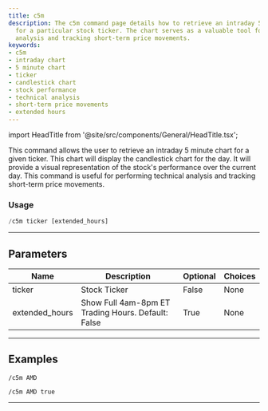 ```yaml
---
title: c5m
description: The c5m command page details how to retrieve an intraday 5 minute chart
  for a particular stock ticker. The chart serves as a valuable tool for technical
  analysis and tracking short-term price movements.
keywords:
- c5m
- intraday chart
- 5 minute chart
- ticker
- candlestick chart
- stock performance
- technical analysis
- short-term price movements
- extended hours
---
```


import HeadTitle from '@site/src/components/General/HeadTitle.tsx';

<HeadTitle title="charts: c5m - Telegram Reference | OpenBB Bot Docs" />

This command allows the user to retrieve an intraday 5 minute chart for a given ticker. This chart will display the candlestick chart for the day. It will provide a visual representation of the stock's performance over the current day. This command is useful for performing technical analysis and tracking short-term price movements.

### Usage

```python wordwrap
/c5m ticker [extended_hours]
```

---

## Parameters

| Name | Description | Optional | Choices |
| ---- | ----------- | -------- | ------- |
| ticker | Stock Ticker | False | None |
| extended_hours | Show Full 4am-8pm ET Trading Hours. Default: False | True | None |


---

## Examples

```
/c5m AMD
```

```
/c5m AMD true
```

---
